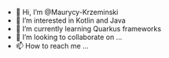 - 👋 Hi, I’m @Maurycy-Krzeminski
- 👀 I’m interested in Kotlin and Java
- 🌱 I’m currently learning Quarkus frameworks
- 💞️ I’m looking to collaborate on ...
- 📫 How to reach me ...

<!---
Maurycy-Krzeminski/Maurycy-Krzeminski is a ✨ special ✨ repository because its `README.md` (this file) appears on your GitHub profile.
You can click the Preview link to take a look at your changes.
--->
